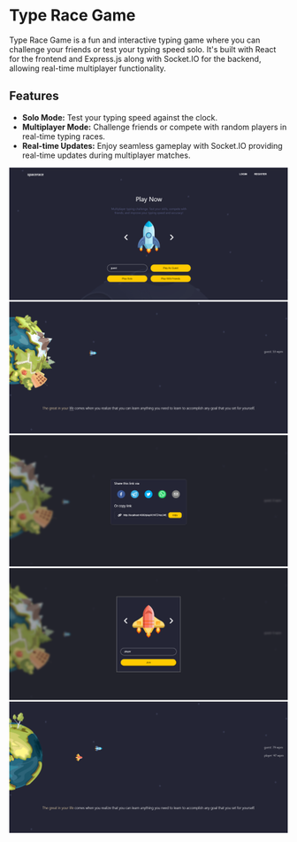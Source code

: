 
# Type Race Game

Type Race Game is a fun and interactive typing game where you can challenge your friends or test your typing speed solo. It's built with React for the frontend and Express.js along with Socket.IO for the backend, allowing real-time multiplayer functionality.

## Features

- **Solo Mode:** Test your typing speed against the clock.
- **Multiplayer Mode:** Challenge friends or compete with random players in real-time typing races.
- **Real-time Updates:** Enjoy seamless gameplay with Socket.IO providing real-time updates during multiplayer matches.

![ScreenShot](/screenshots/s1.png)
![ScreenShot](/screenshots/s2.png)
![ScreenShot](/screenshots/s3.png)
![ScreenShot](/screenshots/s4.png)
![ScreenShot](/screenshots/s5.png)
